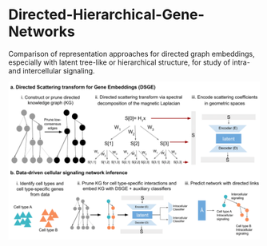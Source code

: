 # Directed-Hierarchical-Gene-Networks

Comparison of representation approaches for directed graph embeddings, especially with latent tree-like or hierarchical structure, for study of intra- and intercellular signaling.

![Schematic](schematic.png)
